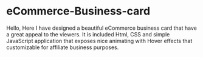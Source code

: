 # eCommerce-Business-card
Hello, Here I have designed a beautiful eCommerce business card that have a great appeal to the viewers. It is included Html, CSS and simple JavaScript application that exposes nice animating with Hover effects that customizable for affiliate business purposes.

